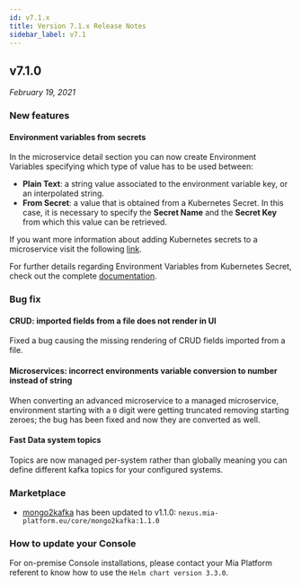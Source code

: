 ```yaml
---
id: v7.1.x
title: Version 7.1.x Release Notes
sidebar_label: v7.1
---
```


## v7.1.0

_February 19, 2021_

### New features

#### Environment variables from secrets

In the microservice detail section you can now create Environment Variables specifying which type of value has to be used between:

- **Plain Text**: a string value associated to the environment variable key, or an interpolated string.
- **From Secret**: a value that is obtained from a Kubernetes Secret. In this case, it is necessary to specify the **Secret Name** and the **Secret Key** from which this value can be retrieved.

If you want more information about adding Kubernetes secrets to a microservice visit the following [link](../development_suite/api-console/api-design/services#secrets).

For further details regarding Environment Variables from Kubernetes Secret, check out the complete [documentation](../development_suite/api-console/api-design/services#environment-variable-configuration).

### Bug fix

#### CRUD: imported fields from a file does not render in UI

Fixed a bug causing the missing rendering of CRUD fields imported from a file.

#### Microservices: incorrect environments variable conversion to number instead of string

When converting an advanced microservice to a managed microservice, environment starting with a `0` digit were getting truncated removing starting zeroes; the bug has been fixed and now they are converted as well.

#### Fast Data system topics

Topics are now managed per-system rather than globally meaning you can define different kafka topics for your configured systems. 

### Marketplace

 * [mongo2kafka](../runtime_suite/mongo2kafka/configuration) has been 
 updated to v1.1.0: `nexus.mia-platform.eu/core/mongo2kafka:1.1.0`

### How to update your Console

For on-premise Console installations, please contact your Mia Platform referent to know how to use the `Helm chart version 3.3.0`.
